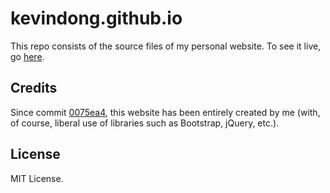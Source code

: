 # kevindong.github.io

This repo consists of the source files of my personal website. To see it live, go [here](http://www.kevindong.net).

## Credits

Since commit [0075ea4](https://github.com/kevindong/kevindong.github.io/commit/0075ea427eef7ead3215fe1afec4ec545e0e1428), this website has been entirely created by me (with, of course, liberal use of libraries such as Bootstrap, jQuery, etc.).

## License

MIT License. 